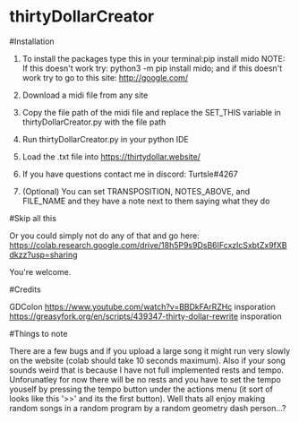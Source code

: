 # thirtyDollarCreator

#Installation

1. To install the packages type this in your terminal:pip install mido
NOTE: If this doesn't work try: python3 -m pip install mido; and if this doesn't work try to go to this site: http://google.com/

2. Download a midi file from any site

3. Copy the file path of the midi file and replace the SET_THIS variable in thirtyDollarCreator.py with the file path

4. Run thirtyDollarCreator.py in your python IDE

5. Load the .txt file into https://thirtydollar.website/

6. If you have questions contact me in discord: Turtsle#4267

7. (Optional) You can set TRANSPOSITION, NOTES_ABOVE, and FILE_NAME and they have a note next to them saying what they do

#Skip all this

Or you could simply not do any of that and go here: https://colab.research.google.com/drive/18h5P9s9DsB6IFcxzlcSxbtZx9fXBdkzz?usp=sharing

You're welcome.

#Credits

GDColon 
https://www.youtube.com/watch?v=BBDkFArRZHc insporation
https://greasyfork.org/en/scripts/439347-thirty-dollar-rewrite insporation

#Things to note

There are a few bugs and if you upload a large song it might run very slowly on the website (colab should take 10 seconds maximum). Also if your song sounds weird that is because I have not full implemented rests and tempo. Unforunatley for now there will be no rests and you have to set the tempo youself by pressing the tempo button under the actions menu (it sort of looks like this '>>' and its the first button). Well thats all enjoy making random songs in a random program by a random geometry dash person...?
